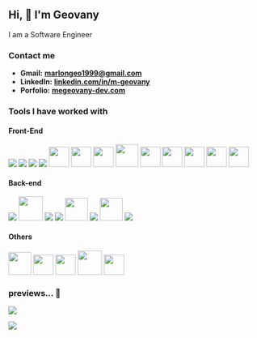 ## Hi, 👋 I'm Geovany
 I am a Software Engineer


### Contact me

- **Gmail:**		**marlongeo1999@gmail.com**
- **LinkedIn:**	 **<a href="https://www.linkedin.com/in/m-geovany/">linkedin.com/in/m-geovany<a>**
- **Porfolio:**	 **<a href="https://www.mgeovany-dev.vercel.app/">megeovany-dev.com<a>**



### Tools I have worked with

#### Front-End
<a href="https://www.w3schools.com/html/" target="_blank"><img src="https://img.icons8.com/color/48/000000/html-5.png"/></a>
<a href="https://www.w3schools.com/css/" target="_blank"><img src="https://img.icons8.com/color/48/000000/css3.png"/></a> 
<a href="https://www.javascript.com/" target="_blank"><img src="https://img.icons8.com/color/48/000000/javascript.png"/></a> 
<a href="https://www.typescriptlang.org/" target="_blank"><img src="https://img.icons8.com/color/48/000000/typescript.png"/></a>
<a href="https://mobxjs.com"><img width='40px' src="https://github.com/MGeovany/MGeovany/assets/37640685/87e505f7-503c-44ae-862c-f963ce32590f"/></a>
<a href="https://es.redux.js.org/"><img width='40px' src="https://img.icons8.com/color/48/redux.png"/></a>
<a href="https://https://reactnative.dev/"><img width='40px' src="https://github.com/MGeovany/MGeovany/assets/37640685/9c6cd0ea-fca4-4b36-bc78-770237df9a20"/></a>
<a href="https://reactjs.org/" target="_blank"><img width='45px' src="https://img.icons8.com/color/48/000000/react-native.png"/></a> 
<a href="https://expo.dev"><img width='40px' src="https://github.com/MGeovany/MGeovany/assets/37640685/28c2df6f-0123-4653-8f0f-0336f0167c66"/></a>
<a href="https://astro.build"><img width='40px' src="https://github.com/MGeovany/MGeovany/assets/37640685/4ed97619-45cf-4c18-a49b-459c1a1526fd"/></a>
<a href="https://testing-library.com/docs/" target="_blank"><img height='40px' src="https://github.com/MGeovany/MGeovany/assets/37640685/8a4fb96b-a023-45d1-ad8d-70233576f8d8"/></a>
<a href="https://jestjs.io/" target="_blank"><img height='40px' src="https://github.com/MGeovany/MGeovany/assets/37640685/585121bf-ae6e-4f68-b6fd-ac9750038d3e"/></a>
<a href="https://nextjs.com"><img width='40px' src="https://github.com/MGeovany/MGeovany/assets/37640685/6a45bcbf-0fe4-4461-9a67-9fc7b1d189bb"/></a>


#### Back-end
<a href="https://nodejs.org/" target="_blank"><img src="https://img.icons8.com/color/48/000000/nodejs.png"/></a> 
<a href="https://www.express.com/" target="_blank"><img width='48px' src="https://github.com/MGeovany/MGeovany/assets/37640685/51aafe0b-70fb-4642-91c2-72a3b8d883f4"/></a>
<a href="https://www.mongodb.com/" target="_blank"><img src="https://img.icons8.com/color/48/000000/mongodb.png"/></a> 
<a href="https://www.firebase.com/" target="_blank"><img src="https://img.icons8.com/color/48/000000/firebase.png"/></a>
<a href="https://www.supabase.com/" target="_blank"><img width='45px' src="https://github.com/MGeovany/MGeovany/assets/37640685/efa2539f-1112-4b88-a1bb-fc1bf5bfe60a"/></a>
<a href="https://www.redis.com/" target="_blank"><img src="https://img.icons8.com/color/48/000000/redis"/></a>
<a href="https://www.postgresql.org/" target="_blank"><img height='45px' src="https://github.com/MGeovany/MGeovany/assets/37640685/8742a5e4-81bc-4318-9fba-96c7f954fdbb"/></a>
<a href="https://www.mysql.com/"><img src="https://img.icons8.com/fluency/48/mysql-logo.png"/></a>


#### Others
<a href="https://git-scm.com/" target="_blank"><img height='45px' src="https://img.icons8.com/color/48/000000/git.png"/></a>
<a href="https://jira.com/" target="_blank"><img height='40px' src="https://img.icons8.com/color/48/000000/jira.png"/></a>
<a href="https://www.clickup.com/" target="_blank"><img width='40px' src="https://github.com/MGeovany/MGeovany/assets/37640685/b3163e64-d722-43e5-b2b8-abe55b93f38d"/></a>
<a href="https://www.docker.com/" target="_blank"><img width='48px' src="https://github.com/MGeovany/MGeovany/assets/37640685/a416cdfa-28e3-4de9-ad3d-cdfc374cee41"/></a>
<a href="https://www.azure.com/" target="_blank"><img width='40px' src="https://github.com/MGeovany/MGeovany/assets/37640685/4c15e0e0-7395-4760-aa1c-84262c1c5584"/></a>



### previews... 🥸
![](https://komarev.com/ghpvc/?username=MGeovany&color=0aa860)

![](https://github-readme-streak-stats.herokuapp.com/?user=mgeovany&theme=react)
